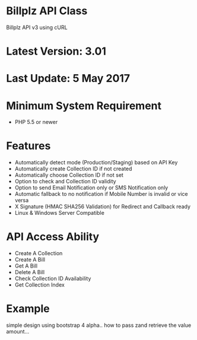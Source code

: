 # Billplz API Class
Billplz API v3 using cURL

# Latest Version: 3.01
# Last Update: 5 May 2017

# Minimum System Requirement
- PHP 5.5 or newer 

# Features

- Automatically detect mode (Production/Staging) based on API Key
- Automatically create Collection ID if not created
- Automatically choose Collection ID if not set
- Option to check and Collection ID validity
- Option to send Email Notification only or SMS Notification only
- Automatic fallback to no notification if Mobile Number is invalid or vice versa
- X Signature (HMAC SHA256 Validation) for Redirect and Callback ready
- Linux & Windows Server Compatible

# API Access Ability

- Create A Collection
- Create A Bill
- Get A Bill
- Delete A Bill
- Check Collection ID Availability
- Get Collection Index

# Example

simple design using bootstrap 4 alpha.. how to pass zand retrieve the value amount...
